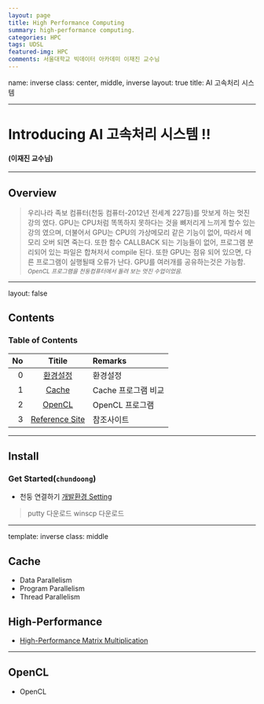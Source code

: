 ```yaml
---
layout: page
title: High Performance Computing
summary: high-performance computing. 
categories: HPC
tags: UDSL
featured-img: HPC
comments: 서울대학교 빅데이터 아카데미 이재진 교수님
---
```

name: inverse
class: center, middle, inverse
layout: true
title: AI 고속처리 시스템

---

# Introducing AI 고속처리 시스템 !!

#### (이재진 교수님)

---

## Overview

> 우리나라 족보 컴퓨터(천둥 컴퓨터-2012년 전세계 227등)를 맛보게 하는 멋진 강의 였다.
> GPU는 CPU처럼 똑똑하지 못하다는 것을 뼈저리게 느끼게 할수 있는 강의 였으며,
> 더불어서 GPU는 CPU의 가상메모리 같은 기능이 없어, 따라서 메모리 오버 되면 죽는다.
> 또한 함수 CALLBACK 되는 기능들이 없어, 프로그램 분리되어 있는 파일은 합쳐저서 compile 된다.
> 또한 GPU는 점유 되어 있으면, 다른 프로그램이 실행될때 오류가 난다. GPU를 여러개를 공유하는것은 가능함.  
> <small> *OpenCL 프로그램을 천둥컴퓨터에서 돌려 보는 멋진 수업이었음.* </small>

---

layout: false

## Contents

### Table of Contents

|No|Titile|Remarks|
|--:|:-:|:--|
|0|[환경설정](#install)|환경설정|
|1|[Cache](#Cache)|Cache 프로그램 비교|
|2|[OpenCL](#OpenCL)|OpenCL 프로그램|
|3|[Reference Site](#reference)|참조사이트|

---

## Install

### Get Started(`chundoong`)

* 천둥 연결하기 [개발환경 Setting](https://gist.github.com/nadavrot/5b35d44e8ba3dd718e595e40184d03f0/)

> putty 다운로드
> winscp 다운로드

---

template: inverse
class: middle

## Cache

* Data Parallelism
* Program Parallelism
* Thread Parallelism

## High-Performance

* [High-Performance Matrix Multiplication](https://gist.github.com/nadavrot/5b35d44e8ba3dd718e595e40184d03f0/)

---

## OpenCL

* OpenCL